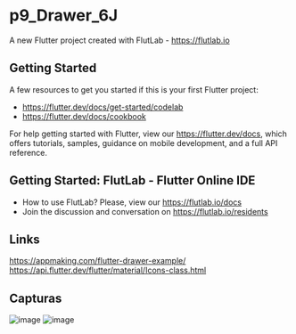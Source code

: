 # p9_Drawer_6J

A new Flutter project created with FlutLab - https://flutlab.io

## Getting Started

A few resources to get you started if this is your first Flutter project:

- https://flutter.dev/docs/get-started/codelab
- https://flutter.dev/docs/cookbook

For help getting started with Flutter, view our
https://flutter.dev/docs, which offers tutorials,
samples, guidance on mobile development, and a full API reference.

## Getting Started: FlutLab - Flutter Online IDE

- How to use FlutLab? Please, view our https://flutlab.io/docs
- Join the discussion and conversation on https://flutlab.io/residents

## Links
https://appmaking.com/flutter-drawer-example/
https://api.flutter.dev/flutter/material/Icons-class.html

## Capturas
![image](https://github.com/DAHolguin/p9_6J/assets/143548047/12a96e61-bf2d-427e-b7c8-7f3343e6d9fd)
![image](https://github.com/DAHolguin/p9_6J/assets/143548047/a646a980-f36c-4a17-bc3d-6975f87b4500)


